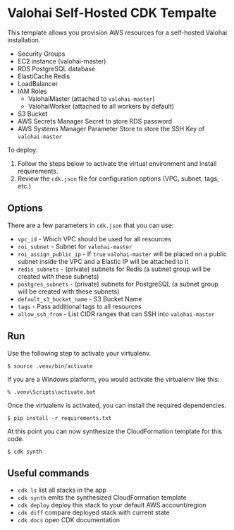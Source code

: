 
# Valohai Self-Hosted CDK Tempalte

This template allows you provision AWS resources for a self-hosted Valohai installation.

* Security Groups
* EC2 instance (valohai-master)
* RDS PostgreSQL database 
* ElastiCache Redis
* LoadBalancer
* IAM Roles
    * ValohaiMaster (attached to `valohai-master`)
    * ValohaiWorker (attached to all workers by default)
* S3 Bucket
* AWS Secrets Manager Secret to store RDS password
* AWS Systems Manager Parameter Store to store the SSH Key of `valohai-master`

To deploy:
1. Follow the steps below to activate the virtual environment and install requirements.
2. Review the `cdk.json` file for configuration options (VPC, subnet, tags, etc.)

## Options

There are a few parameters in `cdk.json` that you can use:

* `vpc_id` - Which VPC should be used for all resources
* `roi_subnet` - Subnet for `valohai-master`
* `roi_assign_public_ip` - If `true` `valohai-master` will be placed on a public subnet inside the VPC and a Elastic IP will be attached to it
* `redis_subnets` - (private) subnets for Redis (a subnet group will be created with these subnets)
* `postgres_subnets` - (private) subnets for PostgreSQL (a subnet group will be created with these subnets)
* `default_s3_bucket_name` - S3 Bucket Name
* `tags` - Pass additional tags to all resources
* `allow_ssh_from` - List CIDR ranges that can SSH into `valohai-master`

## Run

Use the following step to activate your virtualenv.

```
$ source .venv/bin/activate
```

If you are a Windows platform, you would activate the virtualenv like this:

```
% .venv\Scripts\activate.bat
```

Once the virtualenv is activated, you can install the required dependencies.

```
$ pip install -r requirements.txt
```

At this point you can now synthesize the CloudFormation template for this code.

```
$ cdk synth
```

## Useful commands

 * `cdk ls`          list all stacks in the app
 * `cdk synth`       emits the synthesized CloudFormation template
 * `cdk deploy`      deploy this stack to your default AWS account/region
 * `cdk diff`        compare deployed stack with current state
 * `cdk docs`        open CDK documentation
